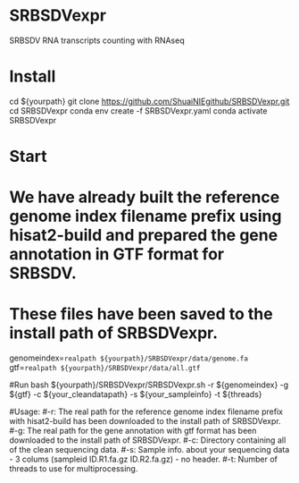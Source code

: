 # SRBSDVexpr
SRBSDV RNA transcripts counting with RNAseq

# Install
cd ${yourpath}
git clone https://github.com/ShuaiNIEgithub/SRBSDVexpr.git
cd SRBSDVexpr
conda env create -f SRBSDVexpr.yaml
conda activate SRBSDVexpr

# Start

# We have already built the reference genome index filename prefix using hisat2-build and prepared the gene annotation in GTF format for SRBSDV.
# These files have been saved to the install path of SRBSDVexpr.
genomeindex=`realpath ${yourpath}/SRBSDVexpr/data/genome.fa`
gtf=`realpath ${yourpath}/SRBSDVexpr/data/all.gtf`

#Run
bash ${yourpath}/SRBSDVexpr/SRBSDVexpr.sh -r ${genomeindex} -g ${gtf} -c ${your_cleandatapath}  -s  ${your_sampleinfo} -t ${threads}

#Usage:
#-r: The real path for the reference genome index filename prefix with hisat2-build has been downloaded to the install path of SRBSDVexpr.
#-g: The real path for the gene annotation with gtf format has been downloaded to the install path of SRBSDVexpr.
#-c: Directory containing all of the clean sequencing data.
#-s: Sample info. about your sequencing data - 3 colums (sampleid ID.R1.fa.gz ID.R2.fa.gz) - no header.
#-t: Number of threads to use for multiprocessing.

